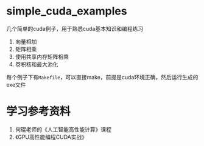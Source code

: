 # simple_cuda_examples
几个简单的cuda例子，用于熟悉cuda基本知识和编程练习  
1. 向量相加  
2. 矩阵相乘  
3. 使用共享内存矩阵相乘  
4. 卷积核和最大池化

每个例子下有`Makefile`，可以直接make，前提是cuda环境正确，然后运行生成的exe文件

# 学习参考资料
1. 何琨老师的《人工智能高性能计算》课程  
2. 《GPU高性能编程CUDA实战》    